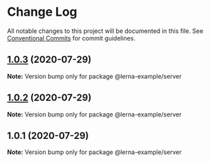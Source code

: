 # Change Log

All notable changes to this project will be documented in this file.
See [Conventional Commits](https://conventionalcommits.org) for commit guidelines.

## [1.0.3](https://github.com/gfgabrielfranca/lerna-example/compare/v1.0.2...v1.0.3) (2020-07-29)

**Note:** Version bump only for package @lerna-example/server





## [1.0.2](https://github.com/gfgabrielfranca/lerna-example/compare/v1.0.1...v1.0.2) (2020-07-29)

**Note:** Version bump only for package @lerna-example/server





## 1.0.1 (2020-07-29)

**Note:** Version bump only for package @lerna-example/server

